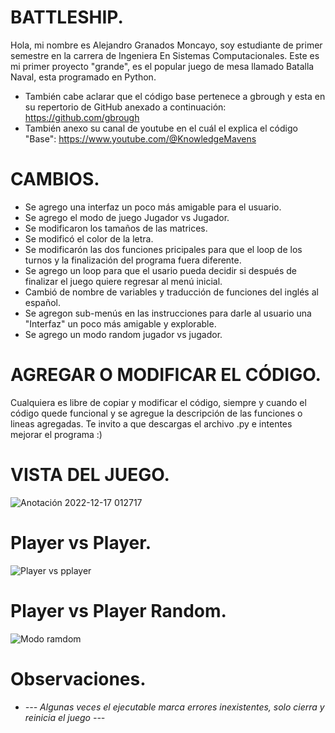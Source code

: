 # BATTLESHIP.
Hola, mi nombre es Alejandro Granados Moncayo, soy estudiante de primer semestre en la carrera de Ingeniera En Sistemas Computacionales. 
Este es mi primer proyecto "grande", es el popular juego de mesa llamado Batalla Naval, esta programado en Python. 
* También cabe aclarar que el código base pertenece a gbrough y esta en su repertorio de GitHub anexado a continuación: https://github.com/gbrough
* También anexo su canal de youtube en el cuál el explica el código "Base": https://www.youtube.com/@KnowledgeMavens 

# CAMBIOS. 
* Se agrego una interfaz un poco más amigable para el usuario. 
* Se agrego el modo de juego Jugador vs Jugador. 
* Se modificaron los tamaños de las matrices. 
* Se modificó el color de la letra. 
* Se modificarón las dos funciones pricipales para que el loop de los turnos y la finalización del programa fuera diferente. 
* Se agrego un loop para que el usario pueda decidir si después de finalizar el juego quiere regresar al menú inicial. 
* Cambió de nombre de variables y traducción de funciones del inglés al español. 
* Se agregon sub-menús en las instrucciones para darle al usuario una "Interfaz" un poco más amigable y explorable.
* Se agrego un modo random jugador vs jugador. 

# AGREGAR O MODIFICAR EL CÓDIGO. 
Cualquiera es libre de copiar y modificar el código, siempre y cuando el código quede funcional y se agregue la descripción de las funciones o lineas agregadas. 
Te invito a que descargas el archivo .py e intentes mejorar el programa :) 

# VISTA DEL JUEGO.
![Anotación 2022-12-17 012717](https://user-images.githubusercontent.com/119845172/208233012-b1a107b3-3843-40db-90b9-27a854f2baeb.png)

# Player vs Player. 
![Player vs pplayer ](https://user-images.githubusercontent.com/119845172/208233161-f7fe85ad-7f95-4280-b1d7-31ae6e3d35a9.png)

# Player vs Player Random. 
![Modo ramdom ](https://user-images.githubusercontent.com/119845172/208233276-83e69ecd-4913-4a55-8a32-4dfab9520bf9.png)

# Observaciones. 
* *--- Algunas veces el ejecutable marca errores inexistentes, solo cierra y reinicia el juego ---*
